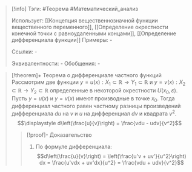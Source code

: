 > [!info]
> Тэги: #Теорема #Математический_анализ   
> 
> Использует: [[Концепция вещественнозначной функции вещественного переменного]], [[Определение окрестности конечной точки с равноудаленными концами]], [[Определение дифференциала функции]]
> Примеры: *-*
> 
> Ссылки: *-*
> 
> Эквивалентности: *-*
> Обобщения: *-*

> [!theorem]+ Теорема о дифференциале частного функций
> Рассмотрим две функции $y = u(x):X_1 \subset \mathbb{R}\rightarrow Y_1 \subset \mathbb{R}$ и $y = v(x):X_2 \subset \mathbb{R}\rightarrow Y_2 \subset \mathbb{R}$ определенные в некоторой окрестности $U(x_0, \varepsilon)$. Пусть $y = u(x)$ и $y = v(x)$ имеют производные в точке $x_0$. Тогда дифференциал частного равен частному разницы произведений дифференциала $du$ на $v$ и $u$ на дифференциал $dv$ и квадрата $v^2$. $$\displaystyle d\left(\frac{u}{v}\right) = \frac{vdu - udv}{v^2}$$
> > [!proof]- Доказательство
> > 1. По формуле дифференциала: $$d\left(\frac{u}{v}\right) = \left(\frac{u'v + uv'}{u^2}\right) dx =  \frac{u'vdx + uv'dx}{u^2} = \frac{vdu + udv}{v^2}$$
